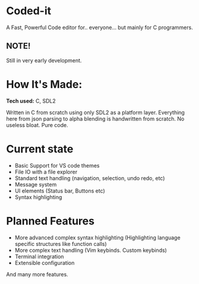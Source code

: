 # Coded-it 

A Fast, Powerful Code editor for.. everyone... but mainly for C programmers.

## NOTE!

Still in very early development.

# How It's Made:

**Tech used:** C, SDL2

Written in C from scratch using only SDL2 as a platform layer.
Everything here from json parsing to alpha blending is handwritten from scratch.
No useless bloat. Pure code.

# Current state 

- Basic Support for VS code themes
- File IO with a file explorer
- Standard text handling (navigation, selection, undo redo, etc) 
- Message system
- UI elements (Status bar, Buttons etc)
- Syntax highlighting

# Planned Features

- More advanced complex syntax highlighting (Highlighting language specific structures like function calls)
- More complex text handling (Vim keybinds. Custom keybinds)
- Terminal integration
- Extensible configuration

And many more features.


